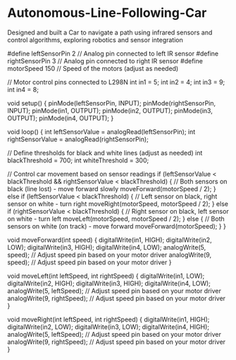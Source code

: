 # Autonomous-Line-Following-Car
Designed and built a Car to navigate a path using infrared sensors and control algorithms, exploring robotics and sensor integration

#define leftSensorPin  2  // Analog pin connected to left IR sensor
#define rightSensorPin 3  // Analog pin connected to right IR sensor
#define motorSpeed     150 // Speed of the motors (adjust as needed)

// Motor control pins connected to L298N
int in1 = 5;
int in2 = 4;
int in3 = 9;
int in4 = 8;

void setup() {
  pinMode(leftSensorPin, INPUT);
  pinMode(rightSensorPin, INPUT);
  pinMode(in1, OUTPUT);
  pinMode(in2, OUTPUT);
  pinMode(in3, OUTPUT);
  pinMode(in4, OUTPUT);
}

void loop() {
  int leftSensorValue = analogRead(leftSensorPin);
  int rightSensorValue = analogRead(rightSensorPin);

  // Define thresholds for black and white lines (adjust as needed)
  int blackThreshold = 700;
  int whiteThreshold = 300;

  // Control car movement based on sensor readings
  if (leftSensorValue < blackThreshold && rightSensorValue < blackThreshold) {
    // Both sensors on black (line lost) - move forward slowly
    moveForward(motorSpeed / 2);
  } else if (leftSensorValue < blackThreshold) {
    // Left sensor on black, right sensor on white - turn right
    moveRight(motorSpeed, motorSpeed / 2);
  } else if (rightSensorValue < blackThreshold) {
    // Right sensor on black, left sensor on white - turn left
    moveLeft(motorSpeed, motorSpeed / 2);
  } else {
    // Both sensors on white (on track) - move forward
    moveForward(motorSpeed);
  }
}

void moveForward(int speed) {
  digitalWrite(in1, HIGH);
  digitalWrite(in2, LOW);
  digitalWrite(in3, HIGH);
  digitalWrite(in4, LOW);
  analogWrite(5, speed);  // Adjust speed pin based on your motor driver
  analogWrite(9, speed);  // Adjust speed pin based on your motor driver
}

void moveLeft(int leftSpeed, int rightSpeed) {
  digitalWrite(in1, LOW);
  digitalWrite(in2, HIGH);
  digitalWrite(in3, HIGH);
  digitalWrite(in4, LOW);
  analogWrite(5, leftSpeed);  // Adjust speed pin based on your motor driver
  analogWrite(9, rightSpeed);  // Adjust speed pin based on your motor driver
}

void moveRight(int leftSpeed, int rightSpeed) {
  digitalWrite(in1, HIGH);
  digitalWrite(in2, LOW);
  digitalWrite(in3, LOW);
  digitalWrite(in4, HIGH);
  analogWrite(5, leftSpeed);  // Adjust speed pin based on your motor driver
  analogWrite(9, rightSpeed);  // Adjust speed pin based on your motor driver
}
